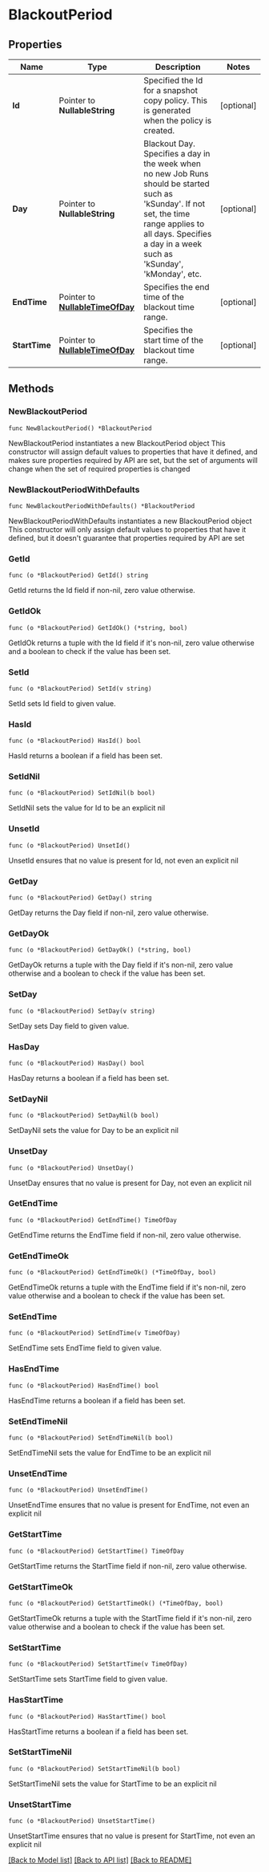 # BlackoutPeriod

## Properties

Name | Type | Description | Notes
------------ | ------------- | ------------- | -------------
**Id** | Pointer to **NullableString** | Specified the Id for a snapshot copy policy. This is generated when the policy is created. | [optional] 
**Day** | Pointer to **NullableString** | Blackout Day.  Specifies a day in the week when no new Job Runs should be started such as &#39;kSunday&#39;. If not set, the time range applies to all days. Specifies a day in a week such as &#39;kSunday&#39;, &#39;kMonday&#39;, etc. | [optional] 
**EndTime** | Pointer to [**NullableTimeOfDay**](TimeOfDay.md) | Specifies the end time of the blackout time range. | [optional] 
**StartTime** | Pointer to [**NullableTimeOfDay**](TimeOfDay.md) | Specifies the start time of the blackout time range. | [optional] 

## Methods

### NewBlackoutPeriod

`func NewBlackoutPeriod() *BlackoutPeriod`

NewBlackoutPeriod instantiates a new BlackoutPeriod object
This constructor will assign default values to properties that have it defined,
and makes sure properties required by API are set, but the set of arguments
will change when the set of required properties is changed

### NewBlackoutPeriodWithDefaults

`func NewBlackoutPeriodWithDefaults() *BlackoutPeriod`

NewBlackoutPeriodWithDefaults instantiates a new BlackoutPeriod object
This constructor will only assign default values to properties that have it defined,
but it doesn't guarantee that properties required by API are set

### GetId

`func (o *BlackoutPeriod) GetId() string`

GetId returns the Id field if non-nil, zero value otherwise.

### GetIdOk

`func (o *BlackoutPeriod) GetIdOk() (*string, bool)`

GetIdOk returns a tuple with the Id field if it's non-nil, zero value otherwise
and a boolean to check if the value has been set.

### SetId

`func (o *BlackoutPeriod) SetId(v string)`

SetId sets Id field to given value.

### HasId

`func (o *BlackoutPeriod) HasId() bool`

HasId returns a boolean if a field has been set.

### SetIdNil

`func (o *BlackoutPeriod) SetIdNil(b bool)`

 SetIdNil sets the value for Id to be an explicit nil

### UnsetId
`func (o *BlackoutPeriod) UnsetId()`

UnsetId ensures that no value is present for Id, not even an explicit nil
### GetDay

`func (o *BlackoutPeriod) GetDay() string`

GetDay returns the Day field if non-nil, zero value otherwise.

### GetDayOk

`func (o *BlackoutPeriod) GetDayOk() (*string, bool)`

GetDayOk returns a tuple with the Day field if it's non-nil, zero value otherwise
and a boolean to check if the value has been set.

### SetDay

`func (o *BlackoutPeriod) SetDay(v string)`

SetDay sets Day field to given value.

### HasDay

`func (o *BlackoutPeriod) HasDay() bool`

HasDay returns a boolean if a field has been set.

### SetDayNil

`func (o *BlackoutPeriod) SetDayNil(b bool)`

 SetDayNil sets the value for Day to be an explicit nil

### UnsetDay
`func (o *BlackoutPeriod) UnsetDay()`

UnsetDay ensures that no value is present for Day, not even an explicit nil
### GetEndTime

`func (o *BlackoutPeriod) GetEndTime() TimeOfDay`

GetEndTime returns the EndTime field if non-nil, zero value otherwise.

### GetEndTimeOk

`func (o *BlackoutPeriod) GetEndTimeOk() (*TimeOfDay, bool)`

GetEndTimeOk returns a tuple with the EndTime field if it's non-nil, zero value otherwise
and a boolean to check if the value has been set.

### SetEndTime

`func (o *BlackoutPeriod) SetEndTime(v TimeOfDay)`

SetEndTime sets EndTime field to given value.

### HasEndTime

`func (o *BlackoutPeriod) HasEndTime() bool`

HasEndTime returns a boolean if a field has been set.

### SetEndTimeNil

`func (o *BlackoutPeriod) SetEndTimeNil(b bool)`

 SetEndTimeNil sets the value for EndTime to be an explicit nil

### UnsetEndTime
`func (o *BlackoutPeriod) UnsetEndTime()`

UnsetEndTime ensures that no value is present for EndTime, not even an explicit nil
### GetStartTime

`func (o *BlackoutPeriod) GetStartTime() TimeOfDay`

GetStartTime returns the StartTime field if non-nil, zero value otherwise.

### GetStartTimeOk

`func (o *BlackoutPeriod) GetStartTimeOk() (*TimeOfDay, bool)`

GetStartTimeOk returns a tuple with the StartTime field if it's non-nil, zero value otherwise
and a boolean to check if the value has been set.

### SetStartTime

`func (o *BlackoutPeriod) SetStartTime(v TimeOfDay)`

SetStartTime sets StartTime field to given value.

### HasStartTime

`func (o *BlackoutPeriod) HasStartTime() bool`

HasStartTime returns a boolean if a field has been set.

### SetStartTimeNil

`func (o *BlackoutPeriod) SetStartTimeNil(b bool)`

 SetStartTimeNil sets the value for StartTime to be an explicit nil

### UnsetStartTime
`func (o *BlackoutPeriod) UnsetStartTime()`

UnsetStartTime ensures that no value is present for StartTime, not even an explicit nil

[[Back to Model list]](../README.md#documentation-for-models) [[Back to API list]](../README.md#documentation-for-api-endpoints) [[Back to README]](../README.md)


